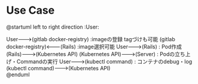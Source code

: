 # Use Case

@startuml
left to right direction
:User:  

User--->(gitlab docker-registry) :imageの登録 tagづけも可能
(gitlab docker-registry)<---(Rails) :image選択可能
User--->(Rails) : Pod作成
(Rails)--->(Kubernetes API)
(Kubernetes API)--->(Server) : Podの立ち上げ・Commandの実行
User--->(kubectl command) : コンテナのdebug・log
(kubectl command)--->(Kubernetes API)  
@enduml
